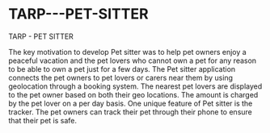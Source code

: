 # TARP---PET-SITTER
TARP - PET SITTER

The key motivation to develop Pet sitter was to help pet owners enjoy a peaceful vacation and the pet lovers who cannot own a pet for any reason to be able to own a pet just for a few days. The Pet sitter application connects the pet owners to pet lovers or carers near them by using geolocation through a booking system. The nearest pet lovers are displayed to the pet owner based on both their geo locations. The amount is charged by the pet lover on a per day basis. One unique feature of Pet sitter is the tracker. The pet owners can track their pet through their phone to ensure that their pet is safe.


